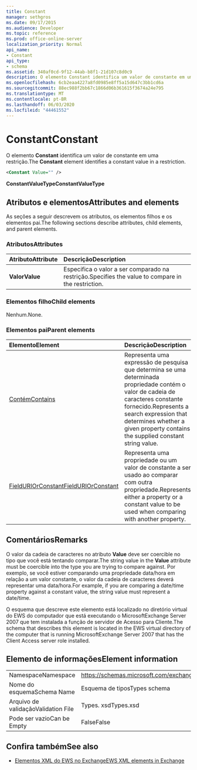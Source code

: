```yaml
---
title: Constant
manager: sethgros
ms.date: 09/17/2015
ms.audience: Developer
ms.topic: reference
ms.prod: office-online-server
localization_priority: Normal
api_name:
- Constant
api_type:
- schema
ms.assetid: 340af0cd-9f12-44ab-b8f1-21d107c8d0c9
description: O elemento Constant identifica um valor de constante em uma restrição.
ms.openlocfilehash: 6cb2eaa4227a8fd0985e8ff5a15d647c3bb1cd6a
ms.sourcegitcommit: 88ec988f2bb67c1866d06b361615f3674a24e795
ms.translationtype: MT
ms.contentlocale: pt-BR
ms.lasthandoff: 06/03/2020
ms.locfileid: "44461552"
---
```

# <a name="constant"></a><span data-ttu-id="87cfa-103">Constant</span><span class="sxs-lookup"><span data-stu-id="87cfa-103">Constant</span></span>

<span data-ttu-id="87cfa-104">O elemento **Constant** identifica um valor de constante em uma restrição.</span><span class="sxs-lookup"><span data-stu-id="87cfa-104">The **Constant** element identifies a constant value in a restriction.</span></span> 
  
```xml
<Constant Value="" />
```

 <span data-ttu-id="87cfa-105">**ConstantValueType**</span><span class="sxs-lookup"><span data-stu-id="87cfa-105">**ConstantValueType**</span></span>
## <a name="attributes-and-elements"></a><span data-ttu-id="87cfa-106">Atributos e elementos</span><span class="sxs-lookup"><span data-stu-id="87cfa-106">Attributes and elements</span></span>

<span data-ttu-id="87cfa-107">As seções a seguir descrevem os atributos, os elementos filhos e os elementos pai.</span><span class="sxs-lookup"><span data-stu-id="87cfa-107">The following sections describe attributes, child elements, and parent elements.</span></span>
  
### <a name="attributes"></a><span data-ttu-id="87cfa-108">Atributos</span><span class="sxs-lookup"><span data-stu-id="87cfa-108">Attributes</span></span>

|<span data-ttu-id="87cfa-109">**Atributo**</span><span class="sxs-lookup"><span data-stu-id="87cfa-109">**Attribute**</span></span>|<span data-ttu-id="87cfa-110">**Descrição**</span><span class="sxs-lookup"><span data-stu-id="87cfa-110">**Description**</span></span>|
|:-----|:-----|
|<span data-ttu-id="87cfa-111">**Valor**</span><span class="sxs-lookup"><span data-stu-id="87cfa-111">**Value**</span></span> <br/> |<span data-ttu-id="87cfa-112">Especifica o valor a ser comparado na restrição.</span><span class="sxs-lookup"><span data-stu-id="87cfa-112">Specifies the value to compare in the restriction.</span></span>  <br/> |
   
### <a name="child-elements"></a><span data-ttu-id="87cfa-113">Elementos filho</span><span class="sxs-lookup"><span data-stu-id="87cfa-113">Child elements</span></span>

<span data-ttu-id="87cfa-114">Nenhum.</span><span class="sxs-lookup"><span data-stu-id="87cfa-114">None.</span></span>
  
### <a name="parent-elements"></a><span data-ttu-id="87cfa-115">Elementos pai</span><span class="sxs-lookup"><span data-stu-id="87cfa-115">Parent elements</span></span>

|<span data-ttu-id="87cfa-116">**Elemento**</span><span class="sxs-lookup"><span data-stu-id="87cfa-116">**Element**</span></span>|<span data-ttu-id="87cfa-117">**Descrição**</span><span class="sxs-lookup"><span data-stu-id="87cfa-117">**Description**</span></span>|
|:-----|:-----|
|[<span data-ttu-id="87cfa-118">Contém</span><span class="sxs-lookup"><span data-stu-id="87cfa-118">Contains</span></span>](contains.md) <br/> |<span data-ttu-id="87cfa-119">Representa uma expressão de pesquisa que determina se uma determinada propriedade contém o valor de cadeia de caracteres constante fornecido.</span><span class="sxs-lookup"><span data-stu-id="87cfa-119">Represents a search expression that determines whether a given property contains the supplied constant string value.</span></span>  <br/> |
|[<span data-ttu-id="87cfa-120">FieldURIOrConstant</span><span class="sxs-lookup"><span data-stu-id="87cfa-120">FieldURIOrConstant</span></span>](fielduriorconstant.md) <br/> |<span data-ttu-id="87cfa-121">Representa uma propriedade ou um valor de constante a ser usado ao comparar com outra propriedade.</span><span class="sxs-lookup"><span data-stu-id="87cfa-121">Represents either a property or a constant value to be used when comparing with another property.</span></span>  <br/> |
   
## <a name="remarks"></a><span data-ttu-id="87cfa-122">Comentários</span><span class="sxs-lookup"><span data-stu-id="87cfa-122">Remarks</span></span>

<span data-ttu-id="87cfa-123">O valor da cadeia de caracteres no atributo **Value** deve ser coercible no tipo que você está tentando comparar.</span><span class="sxs-lookup"><span data-stu-id="87cfa-123">The string value in the **Value** attribute must be coercible into the type you are trying to compare against.</span></span> <span data-ttu-id="87cfa-124">Por exemplo, se você estiver comparando uma propriedade data/hora em relação a um valor constante, o valor da cadeia de caracteres deverá representar uma data/hora.</span><span class="sxs-lookup"><span data-stu-id="87cfa-124">For example, if you are comparing a date/time property against a constant value, the string value must represent a date/time.</span></span> 
  
<span data-ttu-id="87cfa-125">O esquema que descreve este elemento está localizado no diretório virtual do EWS do computador que está executando o MicrosoftExchange Server 2007 que tem instalada a função de servidor de Acesso para Cliente.</span><span class="sxs-lookup"><span data-stu-id="87cfa-125">The schema that describes this element is located in the EWS virtual directory of the computer that is running MicrosoftExchange Server 2007 that has the Client Access server role installed.</span></span>
  
## <a name="element-information"></a><span data-ttu-id="87cfa-126">Elemento de informações</span><span class="sxs-lookup"><span data-stu-id="87cfa-126">Element information</span></span>

|||
|:-----|:-----|
|<span data-ttu-id="87cfa-127">Namespace</span><span class="sxs-lookup"><span data-stu-id="87cfa-127">Namespace</span></span>  <br/> |https://schemas.microsoft.com/exchange/services/2006/types  <br/> |
|<span data-ttu-id="87cfa-128">Nome do esquema</span><span class="sxs-lookup"><span data-stu-id="87cfa-128">Schema Name</span></span>  <br/> |<span data-ttu-id="87cfa-129">Esquema de tipos</span><span class="sxs-lookup"><span data-stu-id="87cfa-129">Types schema</span></span>  <br/> |
|<span data-ttu-id="87cfa-130">Arquivo de validação</span><span class="sxs-lookup"><span data-stu-id="87cfa-130">Validation File</span></span>  <br/> |<span data-ttu-id="87cfa-131">Types. xsd</span><span class="sxs-lookup"><span data-stu-id="87cfa-131">Types.xsd</span></span>  <br/> |
|<span data-ttu-id="87cfa-132">Pode ser vazio</span><span class="sxs-lookup"><span data-stu-id="87cfa-132">Can be Empty</span></span>  <br/> |<span data-ttu-id="87cfa-133">False</span><span class="sxs-lookup"><span data-stu-id="87cfa-133">False</span></span>  <br/> |
   
## <a name="see-also"></a><span data-ttu-id="87cfa-134">Confira também</span><span class="sxs-lookup"><span data-stu-id="87cfa-134">See also</span></span>



- [<span data-ttu-id="87cfa-135">Elementos XML do EWS no Exchange</span><span class="sxs-lookup"><span data-stu-id="87cfa-135">EWS XML elements in Exchange</span></span>](ews-xml-elements-in-exchange.md)

